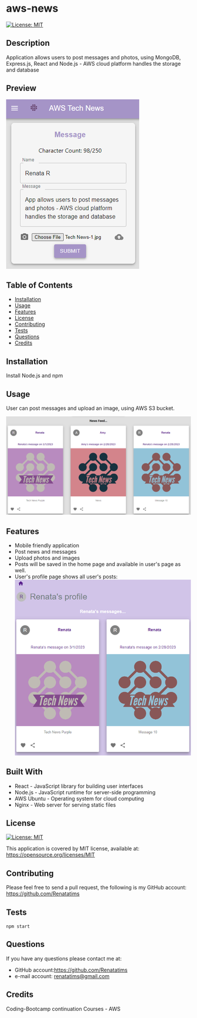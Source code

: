 # aws-news
[![License: MIT](https://img.shields.io/badge/License-MIT-blue.svg)](https://opensource.org/licenses/MIT)

## Description

Application allows users to post messages and photos, using MongoDB, Express.js, React and Node.js - AWS cloud platform handles the storage and database

## Preview
 ![Preview](assets/screenshots/Capture1.PNG)

## Table of Contents

- [Installation](#installation)
- [Usage](#usage)
- [Features](#features)
- [License](#license)
- [Contributing](#contributing)
- [Tests](#tests)
- [Questions](#questions)
- [Credits](#credits)

## Installation

Install Node.js and npm

## Usage

User can post messages and upload an image, using AWS S3 bucket.

![Preview](assets/screenshots/Capture2.PNG)

## Features
 - Mobile friendly application
 - Post news and messages
 - Upload photos and images
 - Posts will be saved in the home page and available in user's page as well.
 - User's profile page shows all user's posts:
![Preview](assets/screenshots/Capture3.PNG)


## Built With

 - React - JavaScript library for building user interfaces
 - Node.js - JavaScript runtime for server-side programming
 - AWS Ubuntu - Operating system for cloud computing
 - Nginx - Web server for serving static files

## License

[![License: MIT](https://img.shields.io/badge/License-MIT-blue.svg)](https://opensource.org/licenses/MIT)

This application is covered by MIT license, available at:
https://opensource.org/licenses/MIT

## Contributing

Please feel free to send a pull request, the following is my GitHub account: https://github.com/Renatatims

## Tests

```
npm start
```

## Questions

If you have any questions please contact me at:

- GitHub account:https://github.com/Renatatims
- e-mail account: renatatims@gmail.com

## Credits

Coding-Bootcamp continuation Courses - AWS
